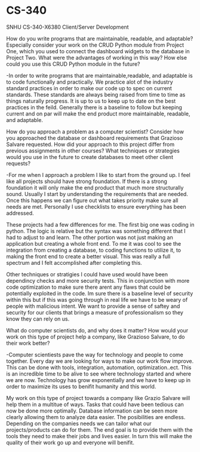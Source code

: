 # CS-340
SNHU CS-340-X6380 Client/Server Development



How do you write programs that are maintainable, readable, and adaptable? Especially consider your work on the CRUD Python module from Project One, which you used to connect the dashboard widgets to the database in Project Two. What were the advantages of working in this way? How else could you use this CRUD Python module in the future?

-In order to write programs that are maintainable,readable, and adaptable is to code functionally and practically. We practice alot of the industry standard practices in order to make our code up to spec on current standards. These standards are always being raised from time to time as things naturally progress. It is up to us to keep up to date on the best practices in the feild. Generally there is a baseline to follow but keeping current and on par will make the end product more maintainable, readable, and adaptable.


How do you approach a problem as a computer scientist? Consider how you approached the database or dashboard requirements that Grazioso Salvare requested. How did your approach to this project differ from previous assignments in other courses? What techniques or strategies would you use in the future to create databases to meet other client requests?

-For me when I approach a problem I like to start from the ground up. I feel like all projects should have strong foundation. If there is a strong foundation it will only make the end product that much more structurally sound. Usually I start by understanding the requirements that are needed. Once this happens we can figure out what takes priority make sure all needs are met. Personally I use checklists to ensure everything has been addressed.

These projects had a few differences for me. The first big one was coding in python. The logic is relative but the syntax was something different that I had to adjust to and learn. The other portion was not just making an application but creating a whole front end. To me it was cool to see the integration from creating a database, to coding functions to utilize it, to making the front end to create a better visual. This was really a full spectrum and I felt accomplished after completing this.

Other techniques or stratigies I could have used would have been dependincy checks and more security tests. This in conjunction with more code optimization to make sure there arent any flaws that could be potentially exploited in the code. Im sure there is a baseline level of security within this but if this was going through in real life we have to be weary of people with malicious intent. We want to provide a sense of saftey and security for our clients that brings a measure of professionalism so they know they can rely on us.



What do computer scientists do, and why does it matter? How would your work on this type of project help a company, like Grazioso Salvare, to do their work better?

-Computer scientiests pave the way for technology and people to come together. Every day we are looking for ways to make our work flow improve. This can be done with tools, integration, automation, optimization..ect. This is an incredible time to be alive to see where technology started and where we are now. Technology has grow exponentially and we have to keep up in order to maximize its uses to benifit humanity and this world.

My work on this type of project towards a company like Grazio Salvare will help them in a multitue of ways. Tasks that could have been tedious can now be done more optimally. Database information can be seen more clearly allowing them to analyze data easier. The posibilities are endless. Depending on the companies needs we can tailor what our projects/products can do for them. The end goal is to provide them with the tools they need to make their jobs and lives easier. In turn this will make the quality of their work go up and everyone will benifit.


